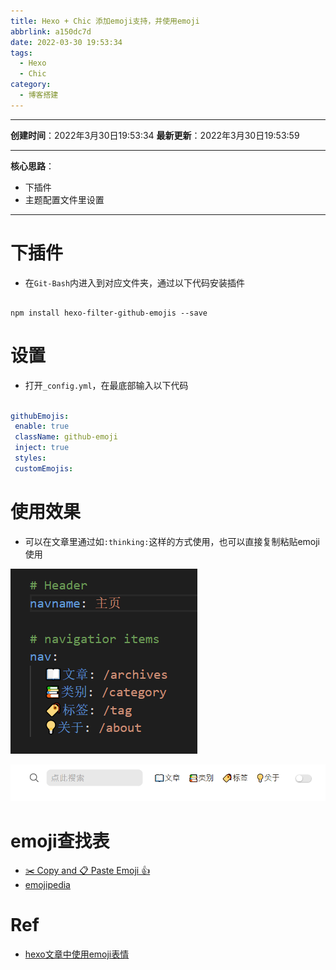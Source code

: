 ```yaml
---
title: Hexo + Chic 添加emoji支持，并使用emoji
abbrlink: a150dc7d
date: 2022-03-30 19:53:34
tags:
  - Hexo
  - Chic
category:
  - 博客搭建
---
```


---

**创建时间**：2022年3月30日19:53:34
**最新更新**：2022年3月30日19:53:59


---
**核心思路**：

* 下插件
* 主题配置文件里设置

---

# 下插件
* 在`Git-Bash`内进入到对应文件夹，通过以下代码安装插件

```git

npm install hexo-filter-github-emojis --save

```

# 设置

* 打开`_config.yml`，在最底部输入以下代码

```yml:_config.yml

githubEmojis:  
 enable: true  
 className: github-emoji  
 inject: true  
 styles:  
 customEmojis:

```

# 使用效果
* 可以在文章里通过如`:thinking:`这样的方式使用，也可以直接复制粘贴emoji使用



![image-20220330195439588](Hexo-Chic-添加emoji支持，并使用emoji/image-20220330195439588.png)

![image-20220330195445583](Hexo-Chic-添加emoji支持，并使用emoji/image-20220330195445583.png)

# emoji查找表
* [✂️ Copy and 📋 Paste Emoji 👍](https://getemoji.com/)
* [emojipedia](https://emojipedia.org/)

# Ref
* [hexo文章中使用emoji表情](https://www.vwkai.com/2020/03/05/hexo-emoji/)
